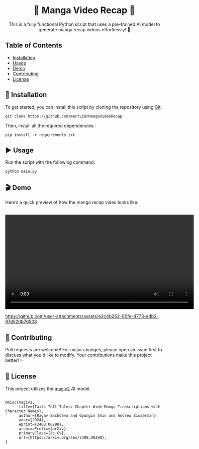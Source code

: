 <h1 align="center"> 📖 Manga Video Recap 🎥 </h1>

<p align="center">
  This is a fully functional Python script that uses a pre-trained AI model to generate manga recap videos effortlessly! 🚀
</p>

<!-- Table of Contents -->
<h2>Table of Contents</h2>
<ul>
  <li><a href="#installation">Installation</a></li>
  <li><a href="#usage">Usage</a></li>
  <li><a href="#demo">Demo</a></li>
  <li><a href="#contributing">Contributing</a></li>
  <li><a href="#license">License</a></li>
</ul>

<!-- Installation -->
<h2 id="installation">🔧 Installation</h2>
<p>To get started, you can install this script by cloning the repository using <a href="https://git-scm.com/downloads">Git</a>:</p>
<pre><code>git clone https://github.com/martvIO/MangaVideoRecap</code></pre>
<p>Then, install all the required dependencies:</p>
<pre><code>pip install -r requirements.txt</code></pre>

<!-- Usage -->
<h2 id="usage">▶️ Usage</h2>
<p>Run the script with the following command:</p>
<pre><code>python main.py</code></pre>

<!-- Demo -->
<h2 id="demo">🎬 Demo</h2>
<p>Here’s a quick preview of how the manga recap video looks like:</p>
<p align="center">
  <br>
  <a href="https://github.com/martvIO/MangaVideoRecap/blob/main/Demo/demo.mp4">
    <video src="https://github.com/martvIO/MangaVideoRecap/raw/refs/heads/main/Demo/demo.mp4" controls width="600">
    </video>
  </a>
</p>



https://github.com/user-attachments/assets/e2c4b262-00fe-4773-adb2-97d520b76508


<!-- Contributing -->
<h2 id="contributing">🤝 Contributing</h2>
<p>Pull requests are welcome! For major changes, please open an issue first to discuss what you'd like to modify. Your contributions make this project better! ✨</p>

<!-- License -->
<h2 id="license">📜 License</h2>
<p>This project utilizes the <a href="https://huggingface.co/ragavsachdeva/magiv2">magiv2</a> AI model.</p>
<pre><code>
@misc{magiv2,
      title={Tails Tell Tales: Chapter-Wide Manga Transcriptions with Character Names}, 
      author={Ragav Sachdeva and Gyungin Shin and Andrew Zisserman},
      year={2024},
      eprint={2408.00298},
      archivePrefix={arXiv},
      primaryClass={cs.CV},
      url={https://arxiv.org/abs/2408.00298}, 
}
</code></pre>
